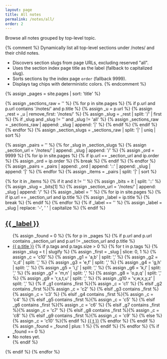```yaml
---
layout: page
title: All notes
permalink: /notes/all/
order: 2
---
```


Browse all notes grouped by top-level topic.

{% comment %}
  Dynamically list all top-level sections under /notes/ and their child notes.
  - Discovers section slugs from page URLs, excluding reserved "all".
  - Uses the section index page title as the label (fallback to capitalized slug).
  - Sorts sections by the index page `order` (fallback 9999).
  - Displays tag chips with deterministic colors.
{% endcomment %}

{% assign _pages = site.pages | sort: 'title' %}

{% assign _sections_raw = '' %}
{% for p in site.pages %}
  {% if p.url and p.url contains '/notes/' and p.title %}
    {% assign _u = p.url %}
    {% assign _rest = _u | remove_first: '/notes/' %}
    {% assign _slug = _rest | split: '/' | first %}
    {% if _slug and _slug != '' and _slug != 'all' %}
      {% assign _sections_raw = _sections_raw | append: _slug | append: '|' %}
    {% endif %}
  {% endif %}
{% endfor %}
{% assign _section_slugs = _sections_raw | split: '|' | uniq | sort %}

{% assign _pairs = '' %}
{% for _slug in _section_slugs %}
  {% assign _section_url = '/notes/' | append: _slug | append: '/' %}
  {% assign _ord = 9999 %}
  {% for ip in site.pages %}
    {% if ip.url == _section_url and ip.order %}
      {% assign _ord = ip.order %}
      {% break %}
    {% endif %}
  {% endfor %}
  {% assign _pairs = _pairs | append: _ord | append: '::' | append: _slug | append: '|' %}
{% endfor %}
{% assign _items = _pairs | split: '|' | sort %}

{% for it in _items %}
  {% if it and it != '' %}
    {% assign _bits = it | split: '::' %}
    {% assign _slug = _bits[1] %}
    {% assign _section_url = '/notes/' | append: _slug | append: '/' %}
    {% assign _label = '' %}
    {% for ip in site.pages %}
      {% if ip.url == _section_url and ip.title %}
        {% assign _label = ip.title %}
        {% break %}
      {% endif %}
    {% endfor %}
    {% if _label == '' %}
      {% assign _label = _slug | replace: '-', ' ' | capitalize %}
    {% endif %}

<section>
  <h2><a href="{{ _section_url | relative_url }}">{{ _label }}</a></h2>
  <ul>
  {% assign _found = 0 %}
  {% for p in _pages %}
    {% if p.url and p.url contains _section_url and p.url != _section_url and p.title %}
      <li>
        <a href="{{ p.url | relative_url }}">{{ p.title }}</a>
        {% if p.tags and p.tags.size > 0 %}
          <span class="tag-list-inline">
            {% for t in p.tags %}
              {% assign _slug = t | slugify %}
              {% assign _first = _slug | slice: 0, 1 %}
              {% assign _c = 'c10' %}
              {% assign _g1 = 'a,b' | split: ',' %}
              {% assign _g2 = 'c,d' | split: ',' %}
              {% assign _g3 = 'e,f' | split: ',' %}
              {% assign _g4 = 'g,h' | split: ',' %}
              {% assign _g5 = 'i,j' | split: ',' %}
              {% assign _g6 = 'k,l' | split: ',' %}
              {% assign _g7 = 'm,n' | split: ',' %}
              {% assign _g8 = 'o,p,q' | split: ',' %}
              {% assign _g9 = 'r,s,t,u' | split: ',' %}
              {% assign _g10 = 'v,w,x,y,z' | split: ',' %}
              {% if _g1 contains _first %}{% assign _c = 'c1' %}
              {% elsif _g2 contains _first %}{% assign _c = 'c2' %}
              {% elsif _g3 contains _first %}{% assign _c = 'c3' %}
              {% elsif _g4 contains _first %}{% assign _c = 'c4' %}
              {% elsif _g5 contains _first %}{% assign _c = 'c5' %}
              {% elsif _g6 contains _first %}{% assign _c = 'c6' %}
              {% elsif _g7 contains _first %}{% assign _c = 'c7' %}
              {% elsif _g8 contains _first %}{% assign _c = 'c8' %}
              {% elsif _g9 contains _first %}{% assign _c = 'c9' %}
              {% else %}{% assign _c = 'c10' %}{% endif %}
              <span class="tag-chip {{ _c }}"><a href="{{ '/tags/' | relative_url }}#tag-{{ t | slugify }}">{{ t }}</a></span>
            {% endfor %}
          </span>
        {% endif %}
      </li>
      {% assign _found = _found | plus: 1 %}
    {% endif %}
  {% endfor %}
  {% if _found == 0 %}
    <li><span class="a-muted">No notes yet.</span></li>
  {% endif %}
  </ul>
</section>

  {% endif %}
{% endfor %}
